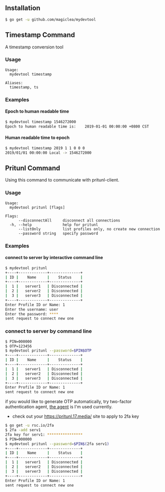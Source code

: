 ## Installation
```sh
$ go get -u github.com/magiclea/mydevtool
```

## Timestamp Command
A timestamp conversion tool

### Usage
```
Usage:
  mydevtool timestamp

Aliases:
  timestamp, ts
```

### Examples
#### Epoch to human readable time
```sh
$ mydevtool timestamp 1546272000
Epoch to human readable time is:	2019-01-01 00:00:00 +0800 CST
```
#### Human readable time to epoch
```sh
$ mydevtool timestamp 2019 1 1 0 0 0
2019/01/01 00:00:00 Local -> 1546272000
```

## Pritunl Command
Using this command to communicate with pritunl-client.

### Usage
```
Usage:
  mydevtool pritunl [flags]

Flags:
      --disconnectAll     disconnect all connections
  -h, --help              help for pritunl
      --listOnly          list profiles only, no create new connection
      --password string   specify password
```

### Examples
#### connect to server by interactive command line
```sh
$ mydevtool pritunl
+----+-------------+--------------+
| ID |    Name     |    Status    |
+----+-------------+--------------+
|  1 |   server1   | Disconnected |
|  2 |   server2   | Disconnected |
|  3 |   server3   | Disconnected |
+----+-------------+--------------+
Enter Profile ID or Name: 1
Enter the username: user
Enter the password: ****
sent request to connect new one
```
### connect to server by command line
```sh
$ PIN=000000
$ OTP=123456
$ mydevtool pritunl --password=$PIN$OTP
+----+-------------+--------------+
| ID |    Name     |    Status    |
+----+-------------+--------------+
|  1 |   server1   | Disconnected |
|  2 |   server2   | Disconnected |
|  3 |   server3   | Disconnected |
+----+-------------+--------------+
Enter Profile ID or Name: 1
sent request to connect new one
```
if you would like to generate OTP automatically, try two-factor authentication agent, [the agent](`https://github.com/rsc/2fa`) is I'm used currently.
- check out your https://pritunl.17.media/ site to apply to 2fa key 
```sh
$ go get -u rsc.io/2fa
$ 2fa -add serv1
2fa key for serv1: ****************
$ PIN=000000
$ mydevtool pritunl --password=$PIN$(2fa serv1)
+----+-------------+--------------+
| ID |    Name     |    Status    |
+----+-------------+--------------+
|  1 |   server1   | Disconnected |
|  2 |   server2   | Disconnected |
|  3 |   server3   | Disconnected |
+----+-------------+--------------+
Enter Profile ID or Name: 1
sent request to connect new one
```
